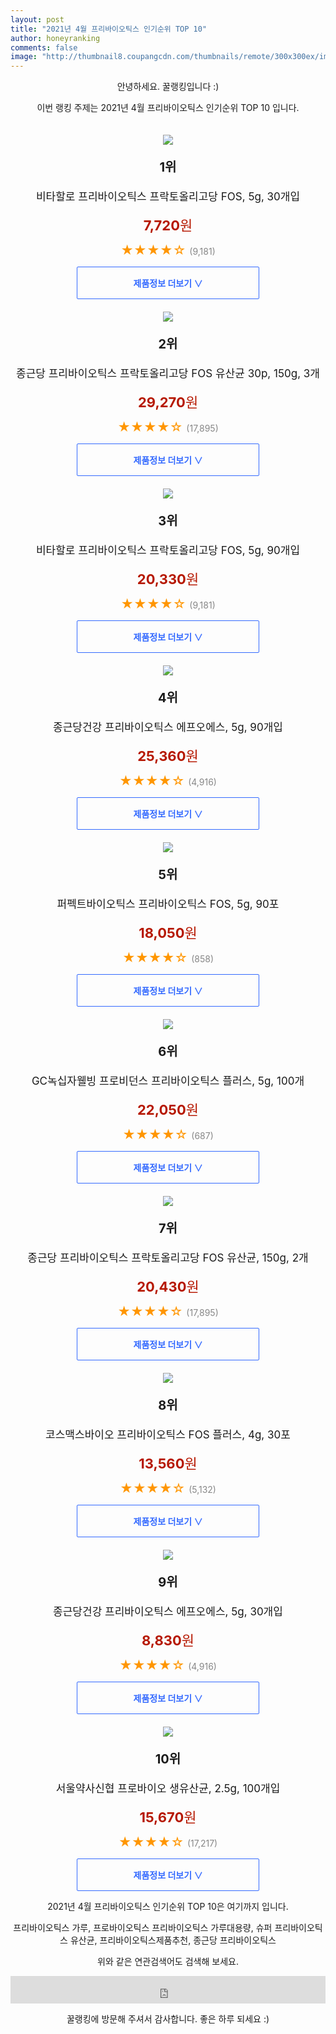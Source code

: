 ```yaml
--- 
layout: post 
title: "2021년 4월 프리바이오틱스 인기순위 TOP 10" 
author: honeyranking 
comments: false 
image: "http://thumbnail8.coupangcdn.com/thumbnails/remote/300x300ex/image/product/image/vendoritem/2019/04/24/4389037684/fb9b346f-fc5d-46cd-b01e-40b996cab94f.jpg" 
--- 
```

<p style="text-align: center;">안녕하세요. 꿀랭킹입니다 :)</p> <p style="text-align: center;">이번 랭킹 주제는 2021년 4월 프리바이오틱스 인기순위 TOP 10 입니다.</p><center><img src="http://thumbnail8.coupangcdn.com/thumbnails/remote/300x300ex/image/product/image/vendoritem/2019/04/24/4389037684/fb9b346f-fc5d-46cd-b01e-40b996cab94f.jpg" style="margin-top:20px" /></center> <p style="text-align: center; font-size: 20px"><b>1위</b></p> <p style="text-align: center; font-size: 17px">비타할로 프리바이오틱스 프락토올리고당 FOS, 5g, 30개입</p> <p style="text-align: center;"><span style="color: #b61800; font-size: 22px;"><b>7,720</b>원</span></p> <p style="text-align: center;"><span style="color: #ff9600; font-size: 20px;">★★★★☆ </span><span style="color: #878787;">(9,181)</span></p> <center><a href="https://coupa.ng/bVBDTF"> <div style="font-size: 14px; display: inline-block; padding: 15px 90px; color: #346aff; border-radius: 2px; border: 1px solid #346aff; cursor: pointer;"><b>제품정보 더보기 &or;</b></div> </a></center><center><img src="http://thumbnail9.coupangcdn.com/thumbnails/remote/300x300ex/image/retail/images/13599510649278-07a7408a-f2ec-458c-b5b5-7a250f53dd97.jpg" style="margin-top:20px" /></center> <p style="text-align: center; font-size: 20px"><b>2위</b></p> <p style="text-align: center; font-size: 17px">종근당 프리바이오틱스 프락토올리고당 FOS 유산균 30p, 150g, 3개</p> <p style="text-align: center;"><span style="color: #b61800; font-size: 22px;"><b>29,270</b>원</span></p> <p style="text-align: center;"><span style="color: #ff9600; font-size: 20px;">★★★★☆ </span><span style="color: #878787;">(17,895)</span></p> <center><a href="https://coupa.ng/bVBDTG"> <div style="font-size: 14px; display: inline-block; padding: 15px 90px; color: #346aff; border-radius: 2px; border: 1px solid #346aff; cursor: pointer;"><b>제품정보 더보기 &or;</b></div> </a></center><center><img src="http://thumbnail10.coupangcdn.com/thumbnails/remote/300x300ex/image/retail/images/674644710065969-b81172cd-b5b7-411e-94aa-a3c22959b371.jpg" style="margin-top:20px" /></center> <p style="text-align: center; font-size: 20px"><b>3위</b></p> <p style="text-align: center; font-size: 17px">비타할로 프리바이오틱스 프락토올리고당 FOS, 5g, 90개입</p> <p style="text-align: center;"><span style="color: #b61800; font-size: 22px;"><b>20,330</b>원</span></p> <p style="text-align: center;"><span style="color: #ff9600; font-size: 20px;">★★★★☆ </span><span style="color: #878787;">(9,181)</span></p> <center><a href="https://coupa.ng/bVBDTL"> <div style="font-size: 14px; display: inline-block; padding: 15px 90px; color: #346aff; border-radius: 2px; border: 1px solid #346aff; cursor: pointer;"><b>제품정보 더보기 &or;</b></div> </a></center><center><img src="http://thumbnail8.coupangcdn.com/thumbnails/remote/300x300ex/image/retail/images/2020/06/17/14/2/b2cea027-c7b2-4531-906a-839dc82b0305.jpg" style="margin-top:20px" /></center> <p style="text-align: center; font-size: 20px"><b>4위</b></p> <p style="text-align: center; font-size: 17px">종근당건강 프리바이오틱스 에프오에스, 5g, 90개입</p> <p style="text-align: center;"><span style="color: #b61800; font-size: 22px;"><b>25,360</b>원</span></p> <p style="text-align: center;"><span style="color: #ff9600; font-size: 20px;">★★★★☆ </span><span style="color: #878787;">(4,916)</span></p> <center><a href="https://coupa.ng/bVBDTN"> <div style="font-size: 14px; display: inline-block; padding: 15px 90px; color: #346aff; border-radius: 2px; border: 1px solid #346aff; cursor: pointer;"><b>제품정보 더보기 &or;</b></div> </a></center><center><img src="http://thumbnail7.coupangcdn.com/thumbnails/remote/300x300ex/image/retail/images/2163834230227858-ac71a53d-a5e1-4b79-950b-e65c6e7fe849.jpg" style="margin-top:20px" /></center> <p style="text-align: center; font-size: 20px"><b>5위</b></p> <p style="text-align: center; font-size: 17px">퍼펙트바이오틱스 프리바이오틱스 FOS, 5g, 90포</p> <p style="text-align: center;"><span style="color: #b61800; font-size: 22px;"><b>18,050</b>원</span></p> <p style="text-align: center;"><span style="color: #ff9600; font-size: 20px;">★★★★☆ </span><span style="color: #878787;">(858)</span></p> <center><a href="https://coupa.ng/bVBDTT"> <div style="font-size: 14px; display: inline-block; padding: 15px 90px; color: #346aff; border-radius: 2px; border: 1px solid #346aff; cursor: pointer;"><b>제품정보 더보기 &or;</b></div> </a></center><center><img src="http://thumbnail8.coupangcdn.com/thumbnails/remote/300x300ex/image/retail/images/74076878047979-7cdf187b-b363-4e98-b467-4819cf1edd81.jpg" style="margin-top:20px" /></center> <p style="text-align: center; font-size: 20px"><b>6위</b></p> <p style="text-align: center; font-size: 17px">GC녹십자웰빙 프로비던스 프리바이오틱스 플러스, 5g, 100개</p> <p style="text-align: center;"><span style="color: #b61800; font-size: 22px;"><b>22,050</b>원</span></p> <p style="text-align: center;"><span style="color: #ff9600; font-size: 20px;">★★★★☆ </span><span style="color: #878787;">(687)</span></p> <center><a href="https://coupa.ng/bVBDTV"> <div style="font-size: 14px; display: inline-block; padding: 15px 90px; color: #346aff; border-radius: 2px; border: 1px solid #346aff; cursor: pointer;"><b>제품정보 더보기 &or;</b></div> </a></center><center><img src="http://thumbnail8.coupangcdn.com/thumbnails/remote/300x300ex/image/retail/images/13552524955484-78a3da51-35a1-4319-a4ef-7ddc768540dc.jpg" style="margin-top:20px" /></center> <p style="text-align: center; font-size: 20px"><b>7위</b></p> <p style="text-align: center; font-size: 17px">종근당 프리바이오틱스 프락토올리고당 FOS 유산균, 150g, 2개</p> <p style="text-align: center;"><span style="color: #b61800; font-size: 22px;"><b>20,430</b>원</span></p> <p style="text-align: center;"><span style="color: #ff9600; font-size: 20px;">★★★★☆ </span><span style="color: #878787;">(17,895)</span></p> <center><a href="https://coupa.ng/bVBDTY"> <div style="font-size: 14px; display: inline-block; padding: 15px 90px; color: #346aff; border-radius: 2px; border: 1px solid #346aff; cursor: pointer;"><b>제품정보 더보기 &or;</b></div> </a></center><center><img src="http://thumbnail6.coupangcdn.com/thumbnails/remote/300x300ex/image/retail/images/3281554946843-6a36984c-b132-47d9-b872-327ef3ef5a4b.jpg" style="margin-top:20px" /></center> <p style="text-align: center; font-size: 20px"><b>8위</b></p> <p style="text-align: center; font-size: 17px">코스맥스바이오 프리바이오틱스 FOS 플러스, 4g, 30포</p> <p style="text-align: center;"><span style="color: #b61800; font-size: 22px;"><b>13,560</b>원</span></p> <p style="text-align: center;"><span style="color: #ff9600; font-size: 20px;">★★★★☆ </span><span style="color: #878787;">(5,132)</span></p> <center><a href="https://coupa.ng/bVBDTZ"> <div style="font-size: 14px; display: inline-block; padding: 15px 90px; color: #346aff; border-radius: 2px; border: 1px solid #346aff; cursor: pointer;"><b>제품정보 더보기 &or;</b></div> </a></center><center><img src="http://thumbnail7.coupangcdn.com/thumbnails/remote/300x300ex/image/retail/images/2017/07/20/18/7/64ad28d8-3d24-4059-acdc-47ddfaa4414d.jpg" style="margin-top:20px" /></center> <p style="text-align: center; font-size: 20px"><b>9위</b></p> <p style="text-align: center; font-size: 17px">종근당건강 프리바이오틱스 에프오에스, 5g, 30개입</p> <p style="text-align: center;"><span style="color: #b61800; font-size: 22px;"><b>8,830</b>원</span></p> <p style="text-align: center;"><span style="color: #ff9600; font-size: 20px;">★★★★☆ </span><span style="color: #878787;">(4,916)</span></p> <center><a href="https://coupa.ng/bVBDT2"> <div style="font-size: 14px; display: inline-block; padding: 15px 90px; color: #346aff; border-radius: 2px; border: 1px solid #346aff; cursor: pointer;"><b>제품정보 더보기 &or;</b></div> </a></center><center><img src="http://thumbnail7.coupangcdn.com/thumbnails/remote/300x300ex/image/product/image/vendoritem/2018/10/02/3277081236/5582ea30-f6da-4395-83f3-cdf4ebc9dc2a.jpg" style="margin-top:20px" /></center> <p style="text-align: center; font-size: 20px"><b>10위</b></p> <p style="text-align: center; font-size: 17px">서울약사신협 프로바이오 생유산균, 2.5g, 100개입</p> <p style="text-align: center;"><span style="color: #b61800; font-size: 22px;"><b>15,670</b>원</span></p> <p style="text-align: center;"><span style="color: #ff9600; font-size: 20px;">★★★★☆ </span><span style="color: #878787;">(17,217)</span></p> <center><a href="https://coupa.ng/bVBDT3"> <div style="font-size: 14px; display: inline-block; padding: 15px 90px; color: #346aff; border-radius: 2px; border: 1px solid #346aff; cursor: pointer;"><b>제품정보 더보기 &or;</b></div> </a></center> <p style="text-align: center;"> </p> <p style="text-align: center;"> </p> <p style="text-align: center;">2021년 4월 프리바이오틱스 인기순위 TOP 10은 여기까지 입니다.</p> <p style="text-align: center;">프리바이오틱스 가루, 프로바이오틱스 프리바이오틱스 가루대용량, 슈퍼 프리바이오틱스 유산균, 프리바이오틱스제품추천, 종근당 프리바이오틱스</p> <p style="text-align: center;">위와 같은 연관검색어도 검색해 보세요.</p> <iframe src="https://coupa.ng/bSaIdo" width="100%" height="44" frameborder="0" scrolling="no" referrerpolicy="unsafe-url"></iframe> <p style="text-align: center;">꿀랭킹에 방문해 주셔서 감사합니다. 좋은 하루 되세요 :)</p>
